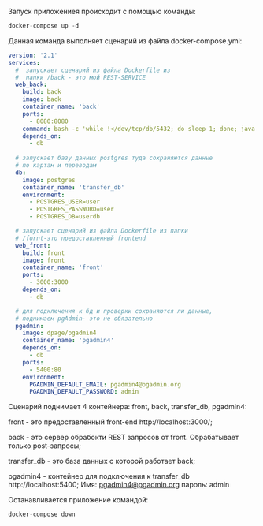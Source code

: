 
Запуск приложениея происходит с помощью команды:
```java
docker-compose up -d
```

Данная команда выполняет сценарий из файла docker-compose.yml:
```yaml
version: '2.1'
services:
  #  запускает сценарий из файла Dockerfile из 
  #  папки /back - это мой REST-SERVICE
  web_back:
    build: back
    image: back
    container_name: 'back'
    ports:
      - 8080:8080
    command: bash -c 'while !</dev/tcp/db/5432; do sleep 1; done; java -jar myapp.jar'
    depends_on:
      - db
      
  # запускает базу данных postgres туда сохраняются данные
  # по картам и переводам
  db:
    image: postgres
    container_name: 'transfer_db'
    environment:
      - POSTGRES_USER=user
      - POSTGRES_PASSWORD=user
      - POSTGRES_DB=userdb

  # запускает сценарий из файла Dockerfile из папки 
  # /fornt-это предоставленный frontend
  web_front:
    build: front
    image: front
    container_name: 'front'
    ports:
      - 3000:3000
    depends_on:
      - db

  # для подключения к бд и проверки сохраняются ли данные, 
  # поднимаем pgAdmin- это не обязательно
  pgadmin:
    image: dpage/pgadmin4
    container_name: 'pgadmin4'
    depends_on:
      - db
    ports:
      - 5400:80
    environment:
      PGADMIN_DEFAULT_EMAIL: pgadmin4@pgadmin.org
      PGADMIN_DEFAULT_PASSWORD: admin

```
Сценарий поднимает 4 контейнера: front, back, transfer_db, pgadmin4:

front - это предоставленный front-end http://localhost:3000/;

back - это сервер обрабокти REST запросов от front. 
Обрабатывает только post-запросы;

transfer_db - это база данных с которой работает back;

pgadmin4 - контейнер для подключения к transfer_db http://localhost:5400;
Имя: pgadmin4@pgadmin.org
пароль: admin

Останавливается приложение командой: 
```java
docker-compose down 
```